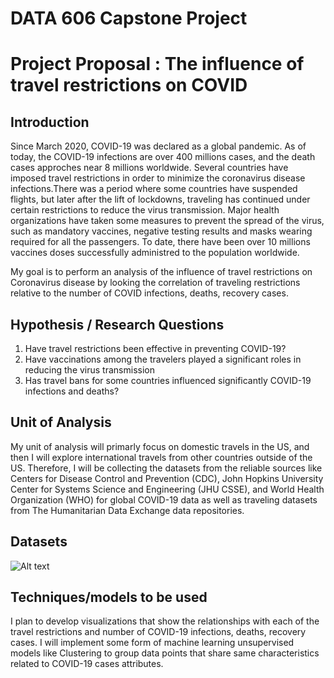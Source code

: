 # DATA 606 Capstone Project

# Project Proposal : The influence of travel restrictions on COVID

## Introduction 

Since March 2020, COVID-19 was declared as a global pandemic. As of today, the COVID-19 infections are over 400 millions cases, and the death cases approches near 8 millions worldwide. Several countries have imposed travel restrictions in order to minimize the coronavirus disease infections.There was a period where some countries have suspended flights, but later after the lift of lockdowns, traveling has continued under certain restrictions to reduce the virus transmission. Major health organizations have taken some measures to prevent the spread of the virus, such as mandatory vaccines, negative testing results and masks wearing required for all the passengers. To date, there have been over 10 millions vaccines doses successfully administred to the population worldwide. 
<p>
My goal is to perform an analysis of the influence of travel restrictions on Coronavirus disease
by looking the correlation of traveling restrictions relative to the number of COVID infections, deaths, recovery cases.
</p>

## Hypothesis / Research Questions

1. Have travel restrictions been effective in preventing COVID-19?
2. Have vaccinations among the travelers played a significant roles in reducing the virus transmission 
3. Has travel bans for some countries influenced significantly COVID-19 infections and deaths?

## Unit of Analysis

My unit of analysis will primarly focus on domestic travels in the US, and then I will explore international travels from other countries outside of the US. Therefore, I will be collecting the datasets from the reliable sources like Centers for Disease Control and Prevention (CDC), John Hopkins University Center for Systems Science and Engineering (JHU CSSE), and World Health Organization (WHO) for global COVID-19 data as well as traveling datasets from The Humanitarian Data Exchange data repositories. 

## Datasets
![Alt text](https://github.com/IradukundaHN/Hugues_DATA606/blob/main/Images/data_sources.PNG?raw=true "Data Sources")


## Techniques/models to be used
I plan to develop visualizations that show the relationships with each of the travel restrictions and number of COVID-19 infections, deaths, recovery cases. I will implement some form of machine learning unsupervised models like Clustering to group data points that share same characteristics related to COVID-19 cases attributes.


